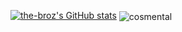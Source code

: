 [![the-broz's GitHub stats](https://github-readme-stats.vercel.app/api?username=the-broz)]()
<img align="center" src="https://github-readme-streak-stats.herokuapp.com/?user=cosmental&theme=dark" alt="cosmental" />
